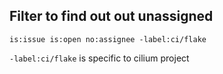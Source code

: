 ## Filter to find out out unassigned

```
is:issue is:open no:assignee -label:ci/flake
```

```-label:ci/flake``` is specific to cilium project
